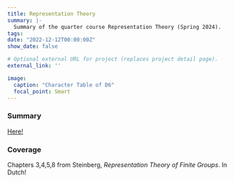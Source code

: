 ```yaml
---
title: Representation Theory
summary: |-
  Summary of the quarter course Representation Theory (Spring 2024).
tags:
date: "2022-12-12T00:00:00Z"
show_date: false

# Optional external URL for project (replaces project detail page).
external_link: ''

image:
  caption: "Character Table of D6"
  focal_point: Smart
---
```

### Summary

[Here!](RepresentatieTheorie.pdf)

### Coverage
Chapters 3,4,5,8 from Steinberg, <i>Representation Theory of Finite Groups</i>. In Dutch!

